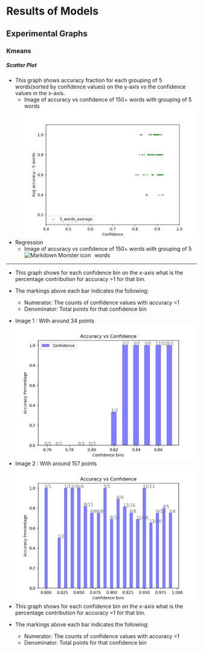 # Results of Models
## Experimental Graphs
### Kmeans
##### Scatter Plot
-   This graph shows accuracy fraction for each grouping of 5 words(sorted by confidence values) on the y-axis vs the confidence values in the x-axis.
     -  Image of accuracy vs confidence of 150+ words with grouping of 5 words
    <img src="https://github.com/sguptabsp/metaphor-identification/blob/plot-accuracy-vs-confidence/Sample/output/scatter_5_words_average_accuracy.png?raw=true"
     alt="Markdown Monster icon"
     style="float: left; margin-right: 10px;" />
-    Regression
     -    Image of accuracy vs confidence of 150+ words with grouping of 5 words
    <img src="https://github.com/sguptabsp/metaphor-identification/blob/plot-accuracy-vs-confidence/Sample/output/regression-accuracy-confidence.html"
     alt="Markdown Monster icon"
     style="float: left; margin-right: 10px;" />

**********************************************************************************************************************************   
-   This graph shows for each confidence bin on the x-axis what is the percentage contribution for accuracy =1 for that bin.
-   The markings above each bar indicates the following:
    - Numerator: The counts of confidence values with accuracy =1 
    - Denominator: Total points for that confidence bin

-   Image 1 : With around 34 points
<img src="https://github.com/sguptabsp/metaphor-identification/blob/plot-accuracy-vs-confidence/Sample/output/acccuracy1_percentage_bin_1569695890.png?raw=true"
     alt="Markdown Monster icon"
     style="float: left; margin-right: 10px;" />

-   Image 2 : With around 157 points
<img src="https://github.com/sguptabsp/metaphor-identification/blob/plot-accuracy-vs-confidence/Sample/output/acccuracy1_percentage_bin_1570039181.png?raw=true"
     alt="Markdown Monster icon"
     style="float: left; margin-right: 10px;" />
-   This graph shows for each confidence bin on the x-axis what is the percentage contribution for accuracy =1 for that bin.
-   The markings above each bar indicates the following:
    - Numerator: The counts of confidence values with accuracy =1 
    - Denominator: Total points for that confidence bin
